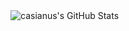 <img src="https://github-readme-streak-stats.herokuapp.com/?user=casianus&theme=radical&hide_border=false" alt="casianus's GitHub Stats" />
